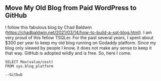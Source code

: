 ## Move My Old Blog from Paid WordPress to GitHub

I follow this fabulous blog by Chad Baldwin   (https://chadbaldwin.net/2021/03/14/how-to-build-a-sql-blog.html). I am very proud of this fellow TSQLer.
For the past several years, I spent about $300 per year to keep my old blog running on Godaddy platform. 
Since my blog only viewed by people I know, it does not make any sense to keep it that way. GitHub is adopted wildly and is free. So, here I come.

 ```tsql
 SELECT Max(value/cost)
 FROM sys.blog_platform
 
 --Gitbub
 ```

